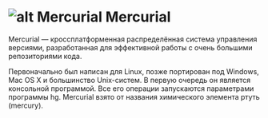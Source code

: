 ![alt Mercurial](https://raw.github.com/uran1980/my-blog/master/Mercurial/images/mercurial.png) Mercurial
=========
Mercurial — кроссплатформенная распределённая система управления версиями, разработанная для эффективной работы с очень большими репозиториями кода.

Первоначально был написан для Linux, позже портирован под Windows, Mac OS X и большинство Unix-систем. В первую очередь он является консольной программой. Все его операции запускаются параметрами программы hg. Mercurial взято от названия химического элемента ртуть (mercury).
